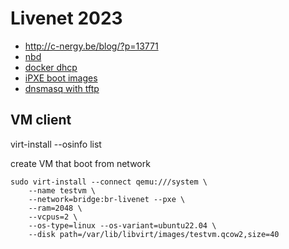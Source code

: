 # Livenet 2023

* http://c-nergy.be/blog/?p=13771
* [nbd](https://www.adrian.idv.hk/2022-09-30-diskless/)
* [docker dhcp](https://github.com/FlorentTomasin/docker_dhcp_nfs_tftp_server)
* [iPXE boot images](https://netboot.xyz/downloads/)
* [dnsmasq with tftp](https://github.com/matteoraf/dnsmasq-tftp-pxe)


## VM client

virt-install --osinfo list

create VM that boot from network
```
sudo virt-install --connect qemu:///system \
    --name testvm \
    --network=bridge:br-livenet --pxe \
    --ram=2048 \
    --vcpus=2 \
    --os-type=linux --os-variant=ubuntu22.04 \
    --disk path=/var/lib/libvirt/images/testvm.qcow2,size=40
``` 
